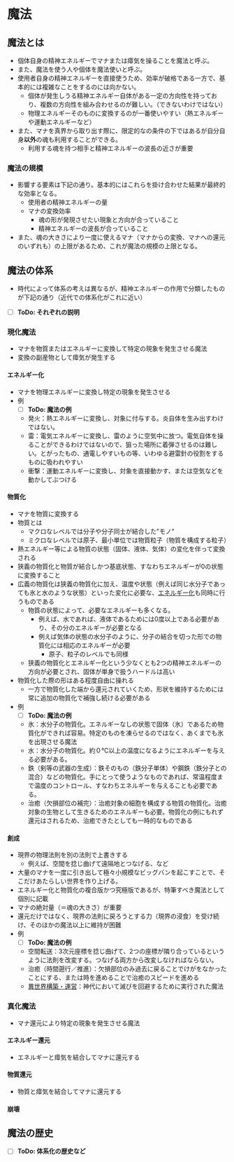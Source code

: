 # 魔法

## 魔法とは

- 個体自身の精神エネルギーでマナまたは瘴気を操ることを魔法と呼ぶ。
- また、魔法を使う人や個体を魔法使いと呼ぶ。
- 使用者自身の精神エネルギーを直接使うため、効率が破格である一方で、基本的には複雑なことをするのには向かない。
  - 個体が発生しうる精神エネルギー自体がある一定の方向性を持っており、複数の方向性を組み合わせるのが難しい。（できないわけではない）
  - 物理エネルギーそのものに変換するのが一番使いやすい（熱エネルギーや運動エネルギーなど）
- また、マナを真界から取り出す際に、限定的なの条件の下ではあるが自分自身**以外**の魂も利用することができる。
  - 利用する魂を持つ相手と精神エネルギーの波長の近さが重要

### 魔法の規模

- 影響する要素は下記の通り。基本的にはこれらを掛け合わせた結果が最終的な効率となる。
  - 使用者の精神エネルギーの量
  - マナの変換効率
    - 魂の形が発現させたい現象と方向が合っていること
    - 精神エネルギーの波長が合っていること
- また、魂の大きさにより一度に使えるマナ（マナからの変換、マナへの還元のいずれも）の上限があるため、これが魔法の規模の上限となる。

## 魔法の体系

- 時代によって体系の考えは異なるが、精神エネルギーの作用で分類したものが下記の通り（近代での体系化がこれに近い）
- [ ] **ToDo: それぞれの説明**

### 現化魔法

- マナを物質またはエネルギーに変換して特定の現象を発生させる魔法
- 変換の副産物として瘴気が発生する

#### エネルギー化

- マナを物理エネルギーに変換し特定の現象を発生させる
- 例
  - [ ] **ToDo: 魔法の例**
  - 発火：熱エネルギーに変換し、対象に付与する。炎自体を生み出すわけではない。
  - 雷：電気エネルギーに変換し、雷のように空気中に放つ。電気自体を操ることができるわけではないので、狙った場所に着弾させるのは難しい。とがったもの、通電しやすいもの等、いわゆる避雷針の役割をするものに吸われやすい
  - 衝撃：運動エネルギーに変換し、対象を直接動かす、または空気などを動かしてぶつける

#### 物質化

- マナを物質に変換する
- 物質とは
  - マクロなレベルでは分子や分子同士が結合した"モノ"
  - ミクロなレベルでは原子、最小単位では物質粒子（物質を構成する粒子）
- 熱エネルギー等による物質の状態（固体、液体、気体）の変化を伴って変換される
- 狭義の物質化と物質が結合しかつ基底状態、すなわちエネルギーが0の状態に変換すること
- 広義の物質化は狭義の物質化に加え、温度や状態（例えば同じ水分子であっても氷と水のような状態）といった変化に必要な、[エネルギー化](#エネルギー化)も同時に行うものである
  - 物質の状態によって、必要なエネルギーも多くなる。
    - 例えば、水であれば、液体であるためには0度以上である必要があり、その分のエネルギーが必要となる
    - 例えば気体の状態の水分子のように、分子の結合を切った形での物質化には相応のエネルギーが必要
      - 原子、粒子のレベルでも同様
  - 狭義の物質化とエネルギー化という少なくとも2つの精神エネルギーの方向が必要とされ、固体が単身で扱うハードルは高い
- 物質化した際の形はある程度自由に操れる
  - 一方で物質化した端から還元されていくため、形状を維持するためには常に追加の物質化で補強し続ける必要がある
- 例
  - [ ] **ToDo: 魔法の例**
  - 氷：水分子の物質化。エネルギーなしの状態で固体（氷）であるため物質化ができれば容易。特定のものを凍らせるのではなく、あくまでも氷を出現させる魔法
  - 水：水分子の物質化。約０℃以上の温度になるようにエネルギーを与える必要がある。
  - 鉄（剣等の武器の生成）：鉄そのもの（鉄分子単体）や鋼鉄（鉄分子との混合）などの物質化。手にとって使うようなものであれば、常温程度まで温度のコントロール、すなわちエネルギーを与えることも必要である。
  - 治癒（欠損部位の補完）：治癒対象の細胞を構成する物質の物質化。治癒対象の生物として生きるためのエネルギーも必要。物質化の例にもれず還元はされるため、治癒できたとしても一時的なものである

#### 創成

- 現界の物理法則を別の法則で上書きする
  - 例えば、空間を捻じ曲げて遠隔地とつなげる、など
- 大量のマナを一度に引き出して極々小規模なビッグバンを起こすことで、そこだけあたらしい世界を作り上げる。
- エネルギー化と物質化の複合版かつ究極版であるが、特筆すべき魔法として個別に記載
- マナの絶対量（＝魂の大きさ）が重要
- 還元だけではなく、現界の法則に戻ろうとする力（現界の浸食）を受け続け、そのほかの魔法以上に維持が困難
- 例
  - [ ] **ToDo: 魔法の例**
  - 空間転送：3次元座標を捻じ曲げて、2つの座標が隣り合っているというように法則を改変する。つなげる両方から改変しなければならない。
  - 治癒（時間遡行／推進）：欠損部位のみ過去に戻ることでけがをなかったことにする、または時を進めることで治癒のスピードを進める
  - [異世界構築・運営](/world/detail_magic/another_world.md)：神代において滅びを回避するために実行された魔法

### 真化魔法

- マナ還元により特定の現象を発生させる魔法

#### エネルギー還元

- エネルギーと瘴気を結合してマナに還元する

#### 物質還元

- 物質と瘴気を結合してマナに還元する

#### 崩壊

## 魔法の歴史

- [ ] **ToDo: 体系化の歴史など**
